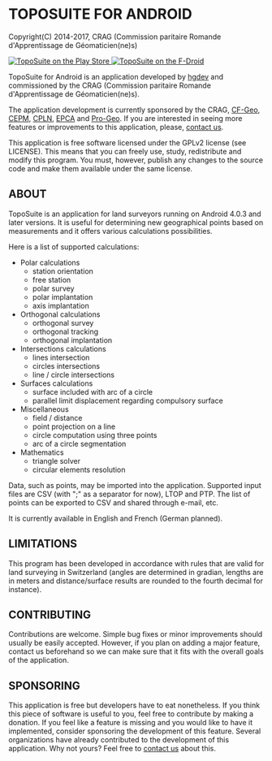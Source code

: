 # TOPOSUITE FOR ANDROID

Copyright(C) 2014-2017, CRAG (Commission paritaire  Romande d'Apprentissage de
Géomaticien(ne)s)

<a href="https://play.google.com/store/apps/details?id=ch.hgdev.toposuite">
  <img
    alt="TopoSuite on the Play Store"
    src="https://toposuite.hgdev.ch/img/google-play.png"
  />
</a>
<a href="https://f-droid.org/repository/browse/?fdid=ch.hgdev.toposuite">
  <img
    alt="TopoSuite on the F-Droid"
    src="https://toposuite.hgdev.ch/img/f-droid.png"
  />
</a>

TopoSuite for Android is an application developed by
[hgdev](https://hgdev.ch/) and commissioned by the CRAG (Commission paritaire
Romande d'Apprentissage de  Géomaticien(ne)s).

The application development is currently sponsored by the CRAG,
[CF-Geo](http://www.cf-geo.ch/), [CEPM](http://www.cepm.ch/),
[CPLN](http://www.cpln.ch/), [EPCA](http://www.epcasion.ch/) and
[Pro-Geo](http://www.pro-geo.ch/). If you are interested in seeing more features
or improvements to this application, please,
[contact us](https://hgdev.ch/contact.html).

This application is free software licensed under the GPLv2 license (see
LICENSE).  This means that you can freely use, study, redistribute and modify
this program.  You must, however, publish any changes to the source code and
make them available under the same license.

## ABOUT

TopoSuite is an application for land surveyors running on Android 4.0.3 and
later versions. It is useful for determining new geographical points based on
measurements and it offers various calculations possibilities.

Here is a list of supported calculations:

* Polar calculations
    * station orientation
    * free station
    * polar survey
    * polar implantation
    * axis implantation
* Orthogonal calculations
    * orthogonal survey
    * orthogonal tracking
    * orthogonal implantation
* Intersections calculations
    * lines intersection
    * circles intersections
    * line / circle intersections
* Surfaces calculations
    * surface included with arc of a circle
    * parallel limit displacement regarding compulsory surface
* Miscellaneous
    * field / distance
    * point projection on a line
    * circle computation using three points
    * arc of a circle segmentation
* Mathematics
    * triangle solver
    * circular elements resolution

Data, such as points, may be imported into the application. Supported input
files are CSV (with ";" as a separator for now), LTOP and PTP. The list of
points can be exported to CSV and shared through e-mail, etc.

It is currently available in English and French (German planned).

## LIMITATIONS

This program has been developed in accordance with rules that are valid for land
surveying in Switzerland (angles are determined in gradian, lengths are in
meters and distance/surface results are rounded to the fourth decimal for
instance).

## CONTRIBUTING

Contributions are welcome. Simple bug fixes or minor improvements should usually
be easily accepted. However, if you plan on adding a major feature, contact us
beforehand so we can make sure that it fits with the overall goals of the
application.

## SPONSORING

This application is free but developers have to eat nonetheless. If you think
this piece of software is useful to you, feel free to contribute by making a
donation. If you feel like a feature is missing and you would like to have it
implemented, consider sponsoring the development of this feature. Several
organizations have already contributed to the development of this application.
Why not yours? Feel free to [contact us](https://hgdev.ch/contact.html)
about this.
